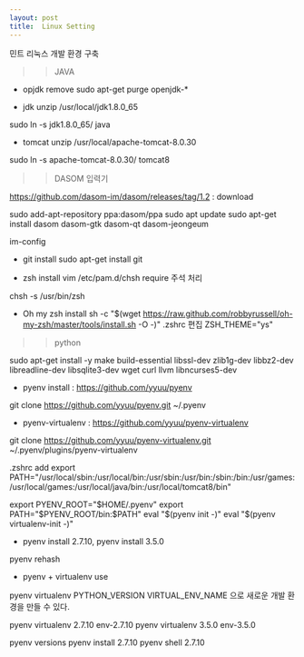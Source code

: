 ```yaml
---
layout: post
title:  Linux Setting
---
```

민트 리눅스 개발 환경 구축

>>JAVA

- opjdk remove
sudo apt-get purge openjdk-\*

- jdk
unzip /usr/local/jdk1.8.0_65

sudo ln -s jdk1.8.0_65/ java

- tomcat
unzip /usr/local/apache-tomcat-8.0.30

sudo ln -s apache-tomcat-8.0.30/ tomcat8


>>DASOM 입력기

https://github.com/dasom-im/dasom/releases/tag/1.2 : download

sudo add-apt-repository ppa:dasom/ppa
sudo apt update
sudo apt-get install dasom dasom-gtk dasom-qt dasom-jeongeum

im-config

- git install 
sudo apt-get install git

- zsh install 
vim /etc/pam.d/chsh  require 주석 처리 

chsh -s /usr/bin/zsh

- Oh my zsh install
sh -c "$(wget https://raw.github.com/robbyrussell/oh-my-zsh/master/tools/install.sh -O -)"
.zshrc 편집 ZSH_THEME="ys"

>>python

sudo apt-get install -y make build-essential libssl-dev zlib1g-dev libbz2-dev \
libreadline-dev libsqlite3-dev wget curl llvm libncurses5-dev

- pyenv install : https://github.com/yyuu/pyenv

git clone https://github.com/yyuu/pyenv.git ~/.pyenv 

- pyenv-virtualenv : https://github.com/yyuu/pyenv-virtualenv

git clone https://github.com/yyuu/pyenv-virtualenv.git ~/.pyenv/plugins/pyenv-virtualenv

.zshrc add 
export PATH="/usr/local/sbin:/usr/local/bin:/usr/sbin:/usr/bin:/sbin:/bin:/usr/games:/usr/local/games:/usr/local/java/bin:/usr/local/tomcat8/bin"

export PYENV_ROOT="$HOME/.pyenv"
export PATH="$PYENV_ROOT/bin:$PATH"
eval "$(pyenv init -)"
eval "$(pyenv virtualenv-init -)"


- pyenv install 2.7.10, pyenv install 3.5.0 

pyenv rehash

- pyenv + virtualenv use

pyenv virtualenv PYTHON_VERSION VIRTUAL_ENV_NAME 으로 새로운 개발 환경을 만들 수 있다.

pyenv virtualenv 2.7.10 env-2.7.10
pyenv virtualenv 3.5.0 env-3.5.0

pyenv versions
pyenv install 2.7.10
pyenv shell 2.7.10
